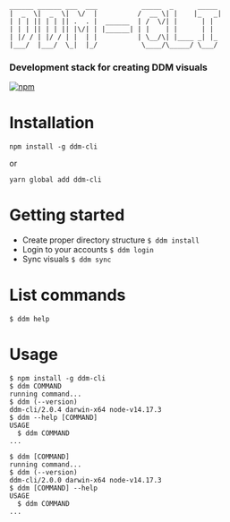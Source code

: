 ```text
______ ______ ___  ___           _____  _      _____ 
|  _  \|  _  \|  \/  |          /  __ \| |    |_   _|
| | | || | | || .  . |  ______  | /  \/| |      | |  
| | | || | | || |\/| | |______| | |    | |      | |  
| |/ / | |/ / | |  | |          | \__/\| |____ _| |_ 
|___/  |___/  \_|  |_/           \____/\_____/ \___/
```

### Development stack for creating DDM visuals

[![npm](https://img.shields.io/npm/v/ddm-cli.svg)](https://www.npmjs.com/package/ddm-cli)

# Installation

<!-- installation -->

```shell
npm install -g ddm-cli
```

or

```shell
yarn global add ddm-cli
```

<!-- installation stop -->

# Getting started

<!-- getting started -->

- Create proper directory structure `$ ddm install`
- Login to your accounts `$ ddm login`
- Sync visuals `$ ddm sync`

<!-- getting started stop -->

# List commands

<!-- list commands -->

```shell
$ ddm help
```

<!-- list commands stop -->

# Usage

<!-- usage -->
```sh-session
$ npm install -g ddm-cli
$ ddm COMMAND
running command...
$ ddm (--version)
ddm-cli/2.0.4 darwin-x64 node-v14.17.3
$ ddm --help [COMMAND]
USAGE
  $ ddm COMMAND
...
```
<!-- usagestop -->

```shell
$ ddm [COMMAND]
running command...
$ ddm (--version)
ddm-cli/2.0.0 darwin-x64 node-v14.17.3
$ ddm [COMMAND] --help
USAGE
  $ ddm COMMAND
...
```

<!-- usage stop -->
